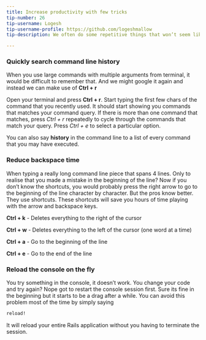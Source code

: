 ```yaml
---
title: Increase productivity with few tricks
tip-number: 26
tip-username: Logesh
tip-username-profile: https://github.com/logeshmallow
tip-description: We often do some repetitive things that won’t seem like taking much time but it actually does and the following are some of the tricks that would reduce some time of that kind.

---
```


### Quickly search command line history

When you use large commands with multiple arguments from terminal, it would be difficult to remember that. And we might google it again and instead we can make use of **Ctrl + r**

Open your terminal and press **Ctrl + r**. Start typing the first few chars of the command that you recently used. It should start showing you commands that matches your command query. If there is more than one command that matches, press *Ctrl + r* repeatedly to cycle through the commands that match your query. Press *Ctrl + e* to select a particular option.

You can also say **history** in the command line to a list of every command that you may have executed.

### Reduce backspace time

When typing a really long command line piece that spans 4 lines. Only to realise that you made a mistake in the beginning of the line? Now if you don’t know the shortcuts, you would probably press the right arrow to go to the beginning of the line character by character. But the pros know better. They use shortcuts. These shortcuts will save you hours of time playing with the arrow and backspace keys.

**Ctrl + k** - Deletes everything to the right of the cursor

**Ctrl + w** - Deletes everything to the left of the cursor (one word at a time)

**Ctrl + a** - Go to the beginning of the line

**Ctrl + e** - Go to the end of the line


### Reload the console on the fly

You try something in the console, it doesn’t work. You change your code and try again? Nope got to restart the console session first. Sure its fine in the beginning but it starts to be a drag after a while. You can avoid this problem most of the time by simply saying

```ruby
reload!
```

It will reload your entire Rails application without you having to terminate the session.


